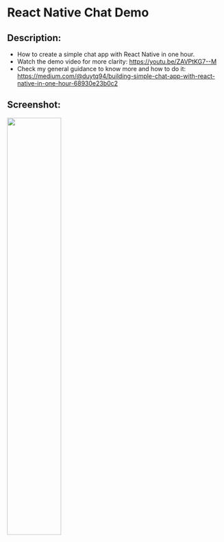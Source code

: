 # React Native Chat Demo

## Description:
* How to create a simple chat app with React Native in one hour.
* Watch the demo video for more clarity: https://youtu.be/ZAVPtKG7--M
* Check my general guidance to know more and how to do it:
https://medium.com/@duytq94/building-simple-chat-app-with-react-native-in-one-hour-68930e23b0c2

## Screenshot:

<img src="https://raw.githubusercontent.com/duytq94/react-native-chat-demo/master/Screenshots/RNChatDemo.gif" height="50%" width="50%">
